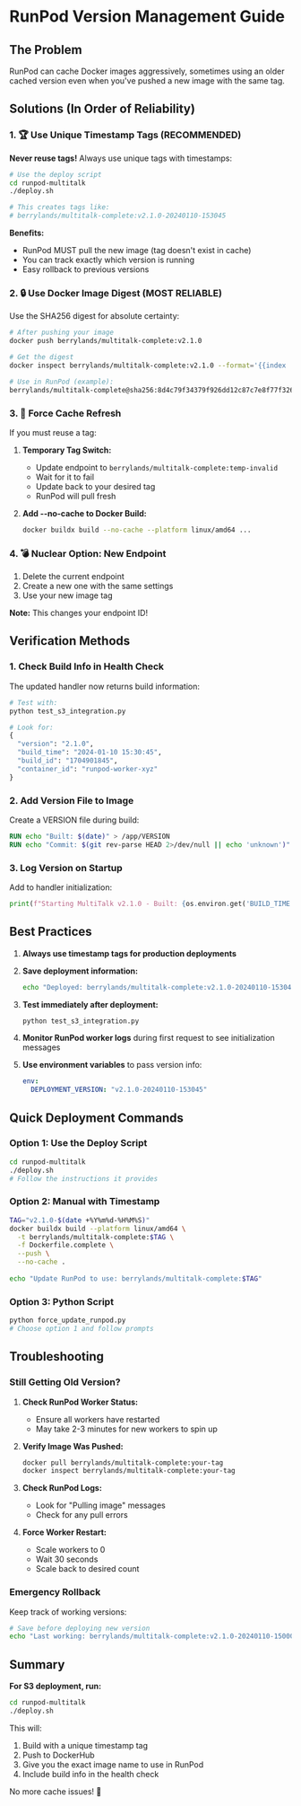 # RunPod Version Management Guide

## The Problem
RunPod can cache Docker images aggressively, sometimes using an older cached version even when you've pushed a new image with the same tag.

## Solutions (In Order of Reliability)

### 1. 🏆 Use Unique Timestamp Tags (RECOMMENDED)

**Never reuse tags!** Always use unique tags with timestamps:

```bash
# Use the deploy script
cd runpod-multitalk
./deploy.sh

# This creates tags like:
# berrylands/multitalk-complete:v2.1.0-20240110-153045
```

**Benefits:**
- RunPod MUST pull the new image (tag doesn't exist in cache)
- You can track exactly which version is running
- Easy rollback to previous versions

### 2. 🔒 Use Docker Image Digest (MOST RELIABLE)

Use the SHA256 digest for absolute certainty:

```bash
# After pushing your image
docker push berrylands/multitalk-complete:v2.1.0

# Get the digest
docker inspect berrylands/multitalk-complete:v2.1.0 --format='{{index .RepoDigests 0}}'

# Use in RunPod (example):
berrylands/multitalk-complete@sha256:8d4c79f34379f926dd12c87c7e8f77f3261e9d7a429c5ec1e2b2e662f9c3abcd
```

### 3. 🔄 Force Cache Refresh

If you must reuse a tag:

1. **Temporary Tag Switch:**
   - Update endpoint to `berrylands/multitalk-complete:temp-invalid`
   - Wait for it to fail
   - Update back to your desired tag
   - RunPod will pull fresh

2. **Add --no-cache to Docker Build:**
   ```bash
   docker buildx build --no-cache --platform linux/amd64 ...
   ```

### 4. 💣 Nuclear Option: New Endpoint

1. Delete the current endpoint
2. Create a new one with the same settings
3. Use your new image tag

**Note:** This changes your endpoint ID!

## Verification Methods

### 1. Check Build Info in Health Check

The updated handler now returns build information:

```python
# Test with:
python test_s3_integration.py

# Look for:
{
  "version": "2.1.0",
  "build_time": "2024-01-10 15:30:45",
  "build_id": "1704901845",
  "container_id": "runpod-worker-xyz"
}
```

### 2. Add Version File to Image

Create a VERSION file during build:

```dockerfile
RUN echo "Built: $(date)" > /app/VERSION
RUN echo "Commit: $(git rev-parse HEAD 2>/dev/null || echo 'unknown')" >> /app/VERSION
```

### 3. Log Version on Startup

Add to handler initialization:

```python
print(f"Starting MultiTalk v2.1.0 - Built: {os.environ.get('BUILD_TIME', 'unknown')}")
```

## Best Practices

1. **Always use timestamp tags for production deployments**
2. **Save deployment information:**
   ```bash
   echo "Deployed: berrylands/multitalk-complete:v2.1.0-20240110-153045" > last_deployment.txt
   ```

3. **Test immediately after deployment:**
   ```bash
   python test_s3_integration.py
   ```

4. **Monitor RunPod worker logs** during first request to see initialization messages

5. **Use environment variables** to pass version info:
   ```yaml
   env:
     DEPLOYMENT_VERSION: "v2.1.0-20240110-153045"
   ```

## Quick Deployment Commands

### Option 1: Use the Deploy Script
```bash
cd runpod-multitalk
./deploy.sh
# Follow the instructions it provides
```

### Option 2: Manual with Timestamp
```bash
TAG="v2.1.0-$(date +%Y%m%d-%H%M%S)"
docker buildx build --platform linux/amd64 \
  -t berrylands/multitalk-complete:$TAG \
  -f Dockerfile.complete \
  --push \
  --no-cache .
  
echo "Update RunPod to use: berrylands/multitalk-complete:$TAG"
```

### Option 3: Python Script
```bash
python force_update_runpod.py
# Choose option 1 and follow prompts
```

## Troubleshooting

### Still Getting Old Version?

1. **Check RunPod Worker Status:**
   - Ensure all workers have restarted
   - May take 2-3 minutes for new workers to spin up

2. **Verify Image Was Pushed:**
   ```bash
   docker pull berrylands/multitalk-complete:your-tag
   docker inspect berrylands/multitalk-complete:your-tag
   ```

3. **Check RunPod Logs:**
   - Look for "Pulling image" messages
   - Check for any pull errors

4. **Force Worker Restart:**
   - Scale workers to 0
   - Wait 30 seconds
   - Scale back to desired count

### Emergency Rollback

Keep track of working versions:
```bash
# Save before deploying new version
echo "Last working: berrylands/multitalk-complete:v2.1.0-20240110-150000" > last_working.txt
```

## Summary

**For S3 deployment, run:**
```bash
cd runpod-multitalk
./deploy.sh
```

This will:
1. Build with a unique timestamp tag
2. Push to DockerHub
3. Give you the exact image name to use in RunPod
4. Include build info in the health check

No more cache issues! 🎉